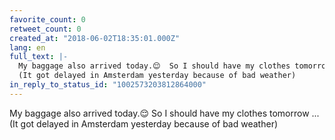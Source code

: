 ```yaml
---
favorite_count: 0
retweet_count: 0
created_at: "2018-06-02T18:35:01.000Z"
lang: en
full_text: |-
  My baggage also arrived today.😌  So I should have my clothes tomorrow ...
  (It got delayed in Amsterdam yesterday because of bad weather)
in_reply_to_status_id: "1002573203812864000"
---
```


My baggage also arrived today.😌 So I should have my clothes tomorrow ... (It
got delayed in Amsterdam yesterday because of bad weather)
